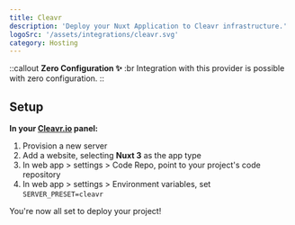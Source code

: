 ```yaml
---
title: Cleavr
description: 'Deploy your Nuxt Application to Cleavr infrastructure.'
logoSrc: '/assets/integrations/cleavr.svg'
category: Hosting
---
```


::callout
**Zero Configuration ✨**
:br
Integration with this provider is possible with zero configuration.
::

## Setup

**In your [Cleavr.io](https://cleavr.io/) panel:**

1. Provision a new server
2. Add a website, selecting **Nuxt 3** as the app type
3. In web app > settings > Code Repo, point to your project's code repository
4. In web app > settings > Environment variables, set `SERVER_PRESET=cleavr`

You're now all set to deploy your project!
